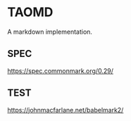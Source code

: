 # TAOMD

A markdown implementation.

## SPEC

https://spec.commonmark.org/0.29/

## TEST

https://johnmacfarlane.net/babelmark2/

